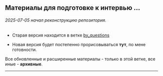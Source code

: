 ## Материалы для подготовке к интервью ...

###### 2025-07-05 начал реконструкцию репозитория.

- Старая версия находится в ветке [by_questions](https://github.com/yury-connect/ITM_task026_Java_Podgotovka_k_INTERVJU/tree/by_questions/ITM)

- Новая версия будет постепенно прорисовываться **тут**, по мене готовности.

Все обновленные и расширенные материалы - только в этой ветке, все иные - **архивные**.

---
